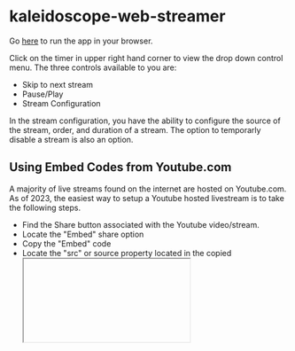 # kaleidoscope-web-streamer

Go [here](https://staujd02.github.io/kaleidoscope-web-streamer/) to run the app in your browser.

Click on the timer in upper right hand corner to view the drop down control menu. The three controls available to you are:
- Skip to next stream
- Pause/Play
- Stream Configuration

In the stream configuration, you have the ability to configure the source of the stream, order, and duration of a stream. The option to temporarly disable a stream is also an option.

## Using Embed Codes from Youtube.com

A majority of live streams found on the internet are hosted on Youtube.com. As of 2023, the easiest way to setup a Youtube hosted livestream is to take the following steps.
- Find the Share button associated with the Youtube video/stream.
- Locate the "Embed" share option
- Copy the "Embed" code
- Locate the "src" or source property located in the copied <iframe> tag
- Use the URL directly following the "src" property as the stream's URL property

Optionally, add "&autoplay=true" to the end of the URL to indicate to Youtube player that is should start playing the stream as soon as it is loaded.
